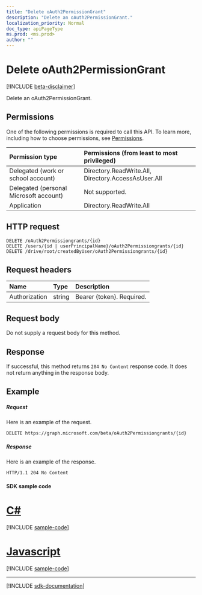 ```yaml
---
title: "Delete oAuth2PermissionGrant"
description: "Delete an oAuth2PermissionGrant."
localization_priority: Normal
doc_type: apiPageType
ms.prod: <ms.prod>
author: ""
---
```


# Delete oAuth2PermissionGrant

[!INCLUDE [beta-disclaimer](../../includes/beta-disclaimer.md)]

Delete an oAuth2PermissionGrant.

## Permissions
One of the following permissions is required to call this API. To learn more, including how to choose permissions, see [Permissions](/graph/permissions-reference).


|Permission type      | Permissions (from least to most privileged)              |
|:--------------------|:---------------------------------------------------------|
|Delegated (work or school account) | Directory.ReadWrite.All, Directory.AccessAsUser.All    |
|Delegated (personal Microsoft account) | Not supported.    |
|Application | Directory.ReadWrite.All |

## HTTP request
<!-- { "blockType": "ignored" } -->
```http
DELETE /oAuth2Permissiongrants/{id}
DELETE /users/{id | userPrincipalName}/oAuth2Permissiongrants/{id}
DELETE /drive/root/createdByUser/oAuth2Permissiongrants/{id}

```
## Request headers
| Name       | Type | Description|
|:---------------|:--------|:----------|
| Authorization  | string  | Bearer {token}. Required. |

## Request body
Do not supply a request body for this method.

## Response

If successful, this method returns `204 No Content` response code. It does not return anything in the response body.

## Example
##### Request
Here is an example of the request.
<!-- {
  "blockType": "request",
  "name": "delete_oAuth2Permissiongrant"
}-->
```http
DELETE https://graph.microsoft.com/beta/oAuth2Permissiongrants/{id}
```
##### Response
Here is an example of the response. 
<!-- {
  "blockType": "response",
  "truncated": true
} -->
```http
HTTP/1.1 204 No Content
```
#### SDK sample code
# [C#](#tab/cs)
[!INCLUDE [sample-code](../includes/delete_oAuth2Permissiongrant-Cs-snippets.md)]

# [Javascript](#tab/javascript)
[!INCLUDE [sample-code](../includes/delete_oAuth2Permissiongrant-Javascript-snippets.md)]

---

[!INCLUDE [sdk-documentation](../includes/snippets_sdk_documentation_link.md)]

<!-- uuid: 8fcb5dbc-d5aa-4681-8e31-b001d5168d79
2015-10-25 14:57:30 UTC -->
<!--
{
  "type": "#page.annotation",
  "description": "Delete oAuth2Permissiongrant",
  "keywords": "",
  "section": "documentation",
  "tocPath": "",
  "suppressions": [
    "Error: /api-reference/beta/api/oauth2permissiongrant-delete.md:\r\n      BookmarkMissing: '[#tab/cs](C#)'. Did you mean: #c (score: 5)",
    "Error: /api-reference/beta/api/oauth2permissiongrant-delete.md:\r\n      BookmarkMissing: '[#tab/javascript](Javascript)'. Did you mean: #javascript (score: 4)"
  ]
}
-->
